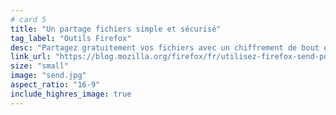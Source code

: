 ```yaml
---
# card 5
title: "Un partage fichiers simple et sécurisé"
tag_label: "Outils Firefox"
desc: "Partagez gratuitement vos fichiers avec un chiffrement de bout en bout et un lien qui expire automatiquement avec Firefox Send."
link_url: "https://blog.mozilla.org/firefox/fr/utilisez-firefox-send-pour-partager-gratuitement-des-fichiers-en-toute-securite/?utm_source=www.mozilla.org&utm_medium=referral&utm_campaign=homepage&utm_content=card"
size: "small"
image: "send.jpg"
aspect_ratio: "16-9"
include_highres_image: true
---
```

